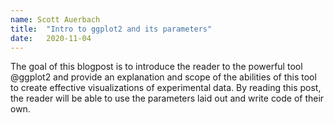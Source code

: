 ```yaml
---
name: Scott Auerbach
title:  "Intro to ggplot2 and its parameters"
date:   2020-11-04
---
```

The goal of this blogpost is to introduce the reader to the powerful tool @ggplot2
and provide an explanation and scope of the abilities of this tool to create effective
visualizations of experimental data. By reading this post, the reader will be
able to use the parameters laid out and write code of their own.
